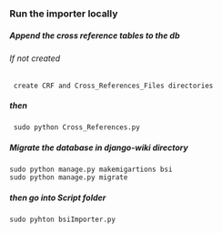 ### Run the importer locally  
##### Append the cross reference tables to the db 
###### If not created
     create CRF and Cross_References_Files directories 
##### then     
     sudo python Cross_References.py
##### Migrate the database in django-wiki directory
    sudo python manage.py makemigartions bsi
    sudo python manage.py migrate
##### then go into Script folder
    sudo pyhton bsiImporter.py